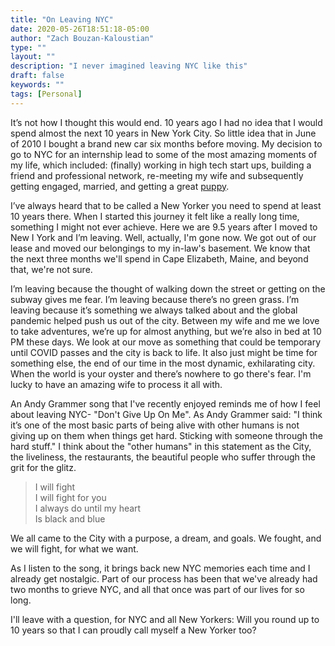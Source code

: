 ```yaml
---
title: "On Leaving NYC"
date: 2020-05-26T18:51:18-05:00
author: "Zach Bouzan-Kaloustian"
type: ""
layout: ""
description: "I never imagined leaving NYC like this"
draft: false
keywords: ""
tags: [Personal]
---
```

It’s not how I thought this would end. 10 years ago I had no idea that I would spend almost the next 10 years in New York City. So little idea that in June of 2010 I bought a brand new car six months before moving. My decision to go to NYC for an internship lead to some of the most amazing moments of my life, which included: (finally) working in high tech start ups, building a friend and professional network, re-meeting my wife and subsequently getting engaged, married, and getting a great [puppy](https://www.instagram.com/sit.frankie.sit/).

I’ve always heard that to be called a New Yorker you need to spend at least 10 years there. When I started this journey it felt like a really long time, something I might not ever achieve. Here we are 9.5 years after I moved to New I York and I’m leaving. Well, actually, I'm gone now. We got out of our lease and moved our belongings to my in-law's basement. We know that the next three months we'll spend in Cape Elizabeth, Maine, and beyond that, we're not sure.  

I’m leaving because the thought of walking down the street or getting on the subway gives me fear. I’m leaving because there’s no green grass. I’m leaving because it’s something we always talked about and the global pandemic helped push us out of the city. Between my wife and me we love to take adventures, we’re up for almost anything, but we’re also in bed at 10 PM these days. We look at our move as something that could be temporary until COVID passes and the city is back to life. It also just might be time for something else, the end of our time in the most dynamic, exhilarating city. When the world is your oyster and there’s nowhere to go there's fear. I'm lucky to have an amazing wife to process it all with.  

An Andy Grammer song that I've recently enjoyed reminds me of how I feel about leaving NYC- "Don't Give Up On Me". As Andy Grammer said: "I think it’s one of the most basic parts of being alive with other humans is not giving up on them when things get hard. Sticking with someone through the hard stuff." I think about the "other humans" in this statement as the City, the liveliness, the restaurants, the beautiful people who suffer through the grit for the glitz.  
  
>I will fight  
>I will fight for you  
>I always do until my heart  
>Is black and blue 

We all came to the City with a purpose, a dream, and goals. We fought, and we will fight, for what we want.

As I listen to the song, it brings back new NYC memories each time and I already get nostalgic. Part of our process has been that we've already had two months to grieve NYC, and all that once was part of our lives for so long.

I'll leave with a question, for NYC and all New Yorkers: Will you round up to 10 years so that I can proudly call myself a New Yorker too?
